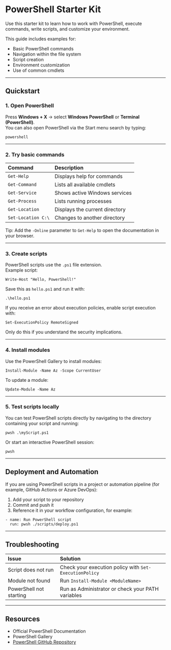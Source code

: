 # PowerShell Starter Kit

Use this starter kit to learn how to work with PowerShell, execute commands, write scripts, and customize your environment.

This guide includes examples for:

- Basic PowerShell commands
- Navigation within the file system
- Script creation
- Environment customization
- Use of common cmdlets

---

## Quickstart

### 1. Open PowerShell

Press **Windows + X** → select **Windows PowerShell** or **Terminal (PowerShell)**.\
You can also open PowerShell via the Start menu search by typing:

```
powershell
```

---

### 2. Try basic commands

| Command            | Description                    |
| :----------------- | :----------------------------- |
| `Get-Help`         | Displays help for commands     |
| `Get-Command`      | Lists all available cmdlets    |
| `Get-Service`      | Shows active Windows services  |
| `Get-Process`      | Lists running processes        |
| `Get-Location`     | Displays the current directory |
| `Set-Location C:\` | Changes to another directory   |

Tip: Add the `-Online` parameter to `Get-Help` to open the documentation in your browser.

---

### 3. Create scripts

PowerShell scripts use the `.ps1` file extension.\
Example script:

```
Write-Host "Hello, PowerShell!"
```

Save this as `hello.ps1` and run it with:

```
.\hello.ps1
```

If you receive an error about execution policies, enable script execution with:

```
Set-ExecutionPolicy RemoteSigned
```

Only do this if you understand the security implications.

---

### 4. Install modules

Use the PowerShell Gallery to install modules:

```
Install-Module -Name Az -Scope CurrentUser
```

To update a module:

```
Update-Module -Name Az
```

---

### 5. Test scripts locally

You can test PowerShell scripts directly by navigating to the directory containing your script and running:

```
pwsh .\myScript.ps1
```

Or start an interactive PowerShell session:

```
pwsh
```

---

## Deployment and Automation

If you are using PowerShell scripts in a project or automation pipeline (for example, GitHub Actions or Azure DevOps):

1. Add your script to your repository
2. Commit and push it
3. Reference it in your workflow configuration, for example:

```
- name: Run PowerShell script
  run: pwsh ./scripts/deploy.ps1
```

---

## Troubleshooting

| Issue                   | Solution                                               |
| :---------------------- | :----------------------------------------------------- |
| Script does not run     | Check your execution policy with `Set-ExecutionPolicy` |
| Module not found        | Run `Install-Module <ModuleName>`                      |
| PowerShell not starting | Run as Administrator or check your PATH variables      |

---

## Resources

- Official PowerShell Documentation
- PowerShell Gallery
- [PowerShell GitHub Repository](https://github.com/PowerShell/PowerShell)
